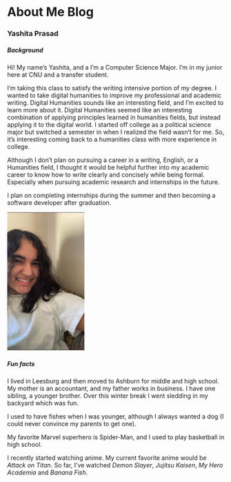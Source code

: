 # About Me Blog 
### Yashita Prasad
##### Background 
Hi! My name’s Yashita, and a I’m a Computer Science Major. I’m in my junior here at CNU and a transfer student.


I’m taking this class to satisfy the writing intensive portion of my degree. I wanted to take digital humanities to improve my professional and academic writing. Digital Humanities sounds like an interesting field, and I’m excited to learn more about it. Digital Humanities seemed like an interesting combination of applying principles learned in humanities fields, but instead applying it to the digital world. I started off college as a political science major but switched a semester in when I realized the field wasn’t for me. So, it’s interesting coming back to a humanities class with more experience in college. 


Although I don’t plan on pursuing a career in a writing, English, or a Humanities field, I thought it would be helpful further into my academic career to know how to write clearly and concisely while being formal. Especially when pursuing academic research and internships in the future. 


I plan on completing internships during the summer and then becoming a software developer after graduation. 


![IMG_0693%(1)](https://github.com/yashitaprasad/digitalhumanities/blob/cca9799979eca4ccb6c2425344d2344b5afb19cb/images/IMG_0693%20(1).PNG)

##### Fun facts
I lived in Leesburg and then moved to Ashburn for middle and high school. My mother is an accountant, and my father works in business. I have one sibling, a younger brother. Over this winter break I went sledding in my backyard which was fun. 


I used to have fishes when I was younger, although I always wanted a dog (I could never convince my parents to get one).


My favorite Marvel superhero is Spider-Man, and I used to play basketball in high school. 


I recently started watching anime. My current favorite anime would be _Attack on Titan_. So far, I’ve watched _Demon Slayer_, _Jujitsu Kaisen_, _My Hero Academia_ and _Banana Fish_. 

